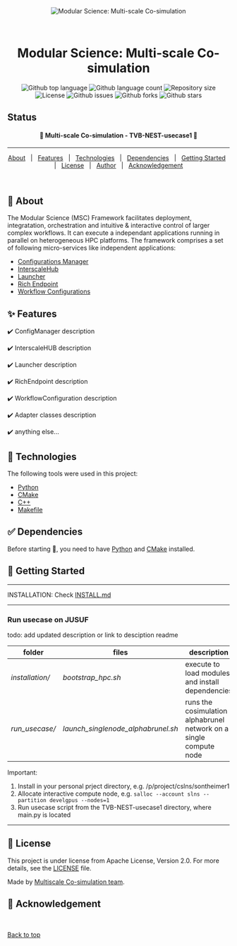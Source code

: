 <div align="center" id="top"> 
  <img src="../../../misc/logo.jpg" alt="Modular Science: Multi-scale Co-simulation" />

  &#xa0;

  <!-- <a href="git@github.com:multiscale-cosim/TVB-NEST-usecase1.git">Demo</a> -->
</div>

<h1 align="center">Modular Science: Multi-scale Co-simulation</h1>

<p align="center">
  <img alt="Github top language" src="https://img.shields.io/github/languages/top/multiscale-cosim/TVB-NEST-usecase1?color=56BEB8" />

  <img alt="Github language count" src="https://img.shields.io/github/languages/count/multiscale-cosim/TVB-NEST-usecase1?color=56BEB8" />

  <img alt="Repository size" src="https://img.shields.io/github/repo-size/multiscale-cosim/TVB-NEST-usecase1?color=56BEB8" />

  <img alt="License" src="https://img.shields.io/github/license/multiscale-cosim/TVB-NEST-usecase1?color=56BEB8" />

  <img alt="Github issues" src="https://img.shields.io/github/issues/multiscale-cosim/TVB-NEST-usecase1?color=56BEB8" />

  <img alt="Github forks" src="https://img.shields.io/github/forks/multiscale-cosim/TVB-NEST-usecase1?color=56BEB8" />

  <img alt="Github stars" src="https://img.shields.io/github/stars/multiscale-cosim/TVB-NEST-usecase1?color=56BEB8" />
</p>

## Status

<h4 align="center"> 
	🚧  Multi-scale Co-simulation - TVB-NEST-usecase1 🚧
</h4> 

<hr>

<p align="center">
  <a href="#dart-about">About</a> &#xa0; | &#xa0; 
  <a href="#sparkles-features">Features</a> &#xa0; | &#xa0;
  <a href="#rocket-technologies">Technologies</a> &#xa0; | &#xa0;
  <a href="#white_check_mark-Dependencies">Dependencies</a> &#xa0; | &#xa0;
  <a href="#checkered_flag-starting">Getting Started</a> &#xa0; | &#xa0;
  <a href="#memo-license">License</a> &#xa0; | &#xa0;
  <a href="https://github.com/multiscale-cosim" target="_blank">Author</a> &#xa0; | &#xa0;
  <a href="https://github.com/multiscale-cosim" target="_blank">Acknowledgement</a>
</p>

<br>

## :dart: About ##

The Modular Science (MSC) Framework facilitates deployment, integratation, orchestration and intuitive & interactive control of larger complex workflows.
It can execute a independant applications running in parallel on heterogeneous HPC platforms. The framework comprises a set of following micro-services like independent applications:

* <a href="https://github.com/multiscale-cosim/EBRAINS_ConfigManager/tree/hpc"> Configurations Manager </a>
* <a href="https://github.com/multiscale-cosim/EBRAINS_InterscaleHUB/tree/hpc"> InterscaleHub </a>
* <a href="https://github.com/multiscale-cosim/EBRAINS_Launcher/tree/hpc"> Launcher </a>
* <a href="https://github.com/multiscale-cosim/EBRAINS_RichEndpoint/tree/hpc"> Rich Endpoint </a>
* <a href="https://github.com/multiscale-cosim/EBRAINS_WorkflowConfigurations/tree/hpc"> Workflow Configurations </a>

## :sparkles: Features ##

:heavy_check_mark: ConfigManager description

:heavy_check_mark: InterscaleHUB description

:heavy_check_mark: Launcher description

:heavy_check_mark: RichEndpoint description

:heavy_check_mark: WorkflowConfiguration description

:heavy_check_mark: Adapter classes description

:heavy_check_mark: anything else...


## :rocket: Technologies ##

The following tools were used in this project:

- [Python](https://www.python.org/)
- [CMake](https://cmake.org/)
- [C++](https://isocpp.org/)
- [Makefile](https://www.gnu.org/software/make/manual/make.html)

## :white_check_mark: Dependencies ##

Before starting :checkered_flag:, you need to have [Python](https://www.python.org/) and [CMake](https://cmake.org/) installed.

## :checkered_flag: Getting Started ##

-- --
INSTALLATION: Check [INSTALL.md](https://github.com/multiscale-cosim/TVB-NEST-usecase1/blob/main/INSTALL.md)
-- --
### Run usecase on JUSUF

todo: add updated description or link to desciption readme

| folder | files | description |
| ------ | ------ | ------ |
| *installation/* | *bootstrap_hpc.sh* | execute to load modules and install dependencies |
| *run_usecase/* | *launch_singlenode_alphabrunel.sh* | runs the cosimulation alphabrunel network on a single compute node |

Important:
 1) Install in your personal prject directory, e.g. /p/project/cslns/sontheimer1
 2) Allocate interactive compute node, e.g. `salloc --account slns --partition develgpus --nodes=1`
 3) Run usecase script from the TVB-NEST-usecase1 directory, where main.py is located
 
 -- --

## :memo: License ##

This project is under license from Apache License, Version 2.0. For more details, see the [LICENSE](LICENSE) file.


Made by <a href="https://github.com/multiscale-cosim" target="_blank">Multiscale Co-simulation team</a>.

## :memo: Acknowledgement ##


&#xa0;

<a href="#top">Back to top</a>
